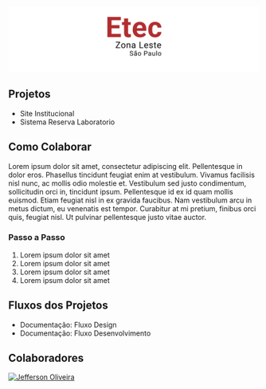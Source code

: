 <img src="./hero.png" />

<h2>Projetos</h2>
<nav>
  <ul>
    <li><a>Site Institucional</a></li>
    <li><a>Sistema Reserva Laboratorio</a></li>
  </ul>
</nav>

<h2>Como Colaborar</h2>
<p>
  Lorem ipsum dolor sit amet, consectetur adipiscing elit. Pellentesque in dolor eros. Phasellus tincidunt feugiat enim at vestibulum. Vivamus facilisis nisl nunc, ac mollis odio molestie et. Vestibulum sed justo condimentum, sollicitudin orci in, tincidunt ipsum. Pellentesque id ex id quam mollis euismod. Etiam feugiat nisl in ex gravida faucibus. Nam vestibulum arcu in metus dictum, eu venenatis est tempor. Curabitur at mi pretium, finibus orci quis, feugiat nisl. Ut pulvinar pellentesque justo vitae auctor.
</p>

<h3>Passo a Passo</h3>

<ol>
  <li> Lorem ipsum dolor sit amet</li>
  <li> Lorem ipsum dolor sit amet</li>
  <li> Lorem ipsum dolor sit amet</li>
  <li> Lorem ipsum dolor sit amet</li>
</ol>

<h2>Fluxos dos Projetos</h2>

<nav>
  <ul>
    <li><a>Documentação: Fluxo Design</a></li>
    <li><a>Documentação: Fluxo Desenvolvimento</a></li>
  </ul>
</nav>

<h2>Colaboradores</h2>

<!-- replace-sponsors-start -->
<a title="k33n" href="https://github.com/jeffersonrucu">
  <img src="https://avatars.githubusercontent.com/u/46950703?v=4" width="80" alt="Jefferson Oliveira">
</a>
<!-- replace-sponsors-end -->
